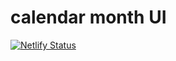 # calendar month UI

[![Netlify Status](https://api.netlify.com/api/v1/badges/dbdae30e-bb58-4ae2-94b2-c104f5a181a6/deploy-status)](https://app.netlify.com/sites/cal-mnth-ui/deploys)
